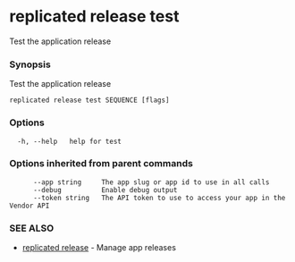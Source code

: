 # replicated release test

Test the application release

### Synopsis

Test the application release

```
replicated release test SEQUENCE [flags]
```

### Options

```
  -h, --help   help for test
```

### Options inherited from parent commands

```
      --app string     The app slug or app id to use in all calls
      --debug          Enable debug output
      --token string   The API token to use to access your app in the Vendor API
```

### SEE ALSO

* [replicated release](replicated-cli-release)	 - Manage app releases